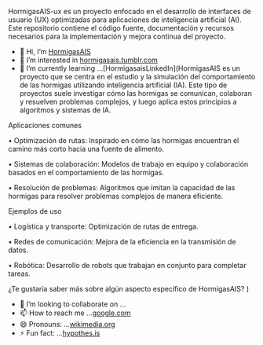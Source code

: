 HormigasAIS-ux es un proyecto enfocado en el desarrollo de interfaces de usuario (UX) optimizadas para aplicaciones de inteligencia artificial (AI). Este repositorio contiene el código fuente, documentación y recursos necesarios para la implementación y mejora continua del proyecto.

- 👋 Hi, I’m [HormigasAIS](https://marketingdigitallinkending.blogspot.com/?m=1)
- 👀 I’m interested in [hormigasais.tumblr.com](https://hormigasais.tumblr.com/?source=share)
- 🌱 I’m currently learning ...[HormigasaisLinkedIn](HormigasAIS es un proyecto que se centra en el estudio y la simulación del comportamiento de las hormigas utilizando inteligencia artificial (IA). Este tipo de proyectos suele investigar cómo las hormigas se comunican, colaboran y resuelven problemas complejos, y luego aplica estos principios a algoritmos y sistemas de IA. 

Aplicaciones comunes 

• Optimización de rutas: Inspirado en cómo las hormigas encuentran el camino más corto hacia una fuente de alimento. 

• Sistemas de colaboración: Modelos de trabajo en equipo y colaboración basados en el comportamiento de las hormigas. 

• Resolución de problemas: Algoritmos que imitan la capacidad de las hormigas para resolver problemas complejos de manera eficiente. 

Ejemplos de uso 

• Logística y transporte: Optimización de rutas de entrega. 

• Redes de comunicación: Mejora de la eficiencia en la transmisión de datos. 

• Robótica: Desarrollo de robots que trabajan en conjunto para completar tareas. 

¿Te gustaría saber más sobre algún aspecto específico de HormigasAIS?
)
- 💞️ I’m looking to collaborate on ...
- 📫 How to reach me ...[google.com](www.google.com/chrisquionez354@gmail.com)
- 😄 Pronouns: ...[wikimedia.org](https://commons.wikimedia.org/wiki/User:HormigasAIS)
- ⚡ Fun fact: ...[hypothes.is](https://hypothes.is/users/HormigasAIS)

<!---
HormigasAIS-ux/HormigasAIS-ux is a ✨ special ✨ repository because its `README.md` (this file) appears on your GitHub profile.
You can click the Preview link to take a look at your changes.
--->
